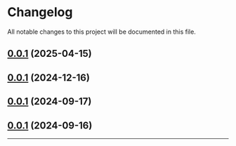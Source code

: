 <!--- BEGIN HEADER -->
# Changelog

All notable changes to this project will be documented in this file.
<!--- END HEADER -->

## [0.0.1](https://github.com/UN-OCHA/drupal-starterkit/compare/0.0.0...v0.0.1) (2025-04-15)

## [0.0.1](https://github.com/UN-OCHA/drupal-starterkit/compare/0.0.0...v0.0.1) (2024-12-16)

## [0.0.1](https://github.com/UN-OCHA/drupal-starterkit/compare/0.0.0...v0.0.1) (2024-09-17)

## [0.0.1](https://github.com/UN-OCHA/drupal-starterkit/compare/0.0.0...v0.0.1) (2024-09-16)


---

